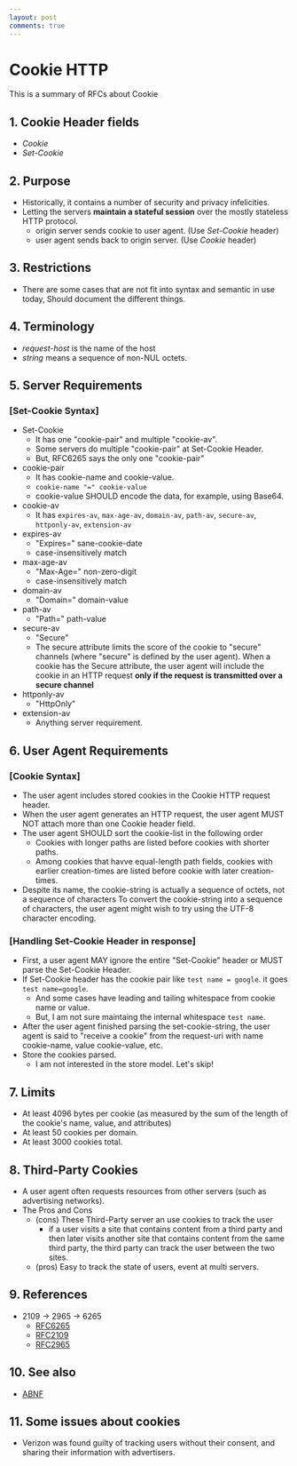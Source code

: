 ```yaml
---
layout: post
comments: true
---
```


# Cookie HTTP

This is a summary of RFCs about Cookie


## 1. Cookie Header fields

* *Cookie*
* *Set-Cookie*

## 2. Purpose

* Historically, it contains a number of security and privacy infelicities.
* Letting the servers **maintain a stateful session** over the mostly stateless HTTP protocol.
    * origin server sends cookie to user agent. (Use *Set-Cookie* header)
    * user agent sends back to origin server. (Use *Cookie* header)

## 3. Restrictions

* There are some cases that are not fit into syntax and semantic in use today, Should document the
  different things.

## 4. Terminology

* *request-host* is the name of the host
* *string* means a sequence of non-NUL octets.


## 5. Server Requirements

### [Set-Cookie Syntax]

* Set-Cookie
    * It has one "cookie-pair" and multiple "cookie-av".
    * Some servers do multiple "cookie-pair" at Set-Cookie Header.
    * But, RFC6265 says the only one "cookie-pair"
* cookie-pair
    * It has cookie-name and cookie-value.
    * `cookie-name "=" cookie-value`
    * cookie-value SHOULD encode the data, for example, using Base64.
* cookie-av
    * It has `expires-av`, `max-age-av`, `domain-av`, `path-av`, `secure-av`, `httponly-av`, `extension-av`
* expires-av
    * "Expires=" sane-cookie-date
    * case-insensitively match
* max-age-av
    * "Max-Age=" non-zero-digit
    * case-insensitively match
* domain-av
    * "Domain=" domain-value
* path-av
    * "Path=" path-value
* secure-av
    * "Secure"
    * The secure attribute limits the score of the cookie to "secure" channels (where "secure" is defined by the user agent). When a cookie has the Secure attribute, the user agent will include the cookie in an HTTP request **only if the request is transmitted over a secure channel**
* httponly-av
    * "HttpOnly"
* extension-av
    * Anything server requirement.


## 6. User Agent Requirements

### [Cookie Syntax]

* The user agent includes stored cookies in the Cookie HTTP request header.
* When the user agent generates an HTTP request, the user agent MUST NOT attach more than one Cookie header field.
* The user agent SHOULD sort the cookie-list in the following order
    * Cookies with longer paths are listed before cookies with shorter paths.
    * Among cookies that havve equal-length path fields, cookies with earlier creation-times are listed before cookie with later creation-times.
* Despite its name, the cookie-string is actually a sequence of octets, not a sequence of characters
  To convert the cookie-string into a sequence of characters, the user agent might wish to try using the UTF-8 character encoding.


### [Handling Set-Cookie Header in response]

* First, a user agent MAY ignore the entire "Set-Cookie" header or MUST parse the Set-Cookie Header.
* If Set-Cookie header has the cookie pair like `test name = google`. it goes `test name=google`.
    * And some cases have leading and tailing whitespace from cookie name or value.
    * But, I am not sure maintaing the internal whitespace `test name`.
* After the user agent finished parsing the set-cookie-string, the user agent is said to "receive a cookie" from the request-uri with name cookie-name, value cookie-value, etc.
* Store the cookies parsed.
    * I am not interested in the store model. Let's skip!

## 7. Limits

* At least 4096 bytes per cookie (as measured by the sum of the length of the cookie's name, value, and attributes)
* At least 50 cookies per domain.
* At least 3000 cookies total.

## 8. Third-Party Cookies

* A user agent often requests resources from other servers (such as advertising networks).
* The Pros and Cons
    * (cons) These Third-Party server an use cookies to track the user
        * if a user visits a site that contains content from a third party and then later visits another site that contains content from the same third party, the third party can track the user between the two sites.
    * (pros) Easy to track the state of users, event at multi servers.


## 9. References

* 2109 -> 2965 -> 6265
    * [RFC6265](https://tools.ietf.org/html/rfc6265)
    * [RFC2109](https://tools.ietf.org/html/rfc2109)
    * [RFC2965](https://tools.ietf.org/html/rfc2965)

## 10. See also

* [ABNF](https://tools.ietf.org/html/rfc5234)

## 11. Some issues about cookies

* Verizon was found guilty of tracking users without their consent, and sharing their information with advertisers.
